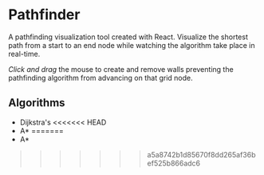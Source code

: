 # Pathfinder

A pathfinding visualization tool created with React. Visualize the shortest path from a start to an end node while watching the algorithm take place in real-time.

_Click and drag_ the mouse to create and remove walls preventing the pathfinding algorithm from advancing on that grid node.

## Algorithms

- Dijkstra's
<<<<<<< HEAD
- A\*
=======
- A*
>>>>>>> a5a8742b1d85670f8dd265af36bef525b866adc6
